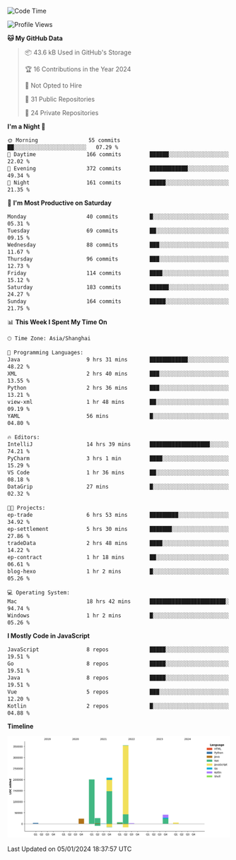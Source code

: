 <!--START_SECTION:waka-->
![Code Time](http://img.shields.io/badge/Code%20Time-2%2C233%20hrs%2055%20mins-blue)

![Profile Views](http://img.shields.io/badge/Profile%20Views-0-blue)

**🐱 My GitHub Data** 

> 📦 43.6 kB Used in GitHub's Storage 
 > 
> 🏆 16 Contributions in the Year 2024
 > 
> 🚫 Not Opted to Hire
 > 
> 📜 31 Public Repositories 
 > 
> 🔑 24 Private Repositories 
 > 
**I'm a Night 🦉** 

```text
🌞 Morning                55 commits          ██░░░░░░░░░░░░░░░░░░░░░░░   07.29 % 
🌆 Daytime                166 commits         ██████░░░░░░░░░░░░░░░░░░░   22.02 % 
🌃 Evening                372 commits         ████████████░░░░░░░░░░░░░   49.34 % 
🌙 Night                  161 commits         █████░░░░░░░░░░░░░░░░░░░░   21.35 % 
```
📅 **I'm Most Productive on Saturday** 

```text
Monday                   40 commits          █░░░░░░░░░░░░░░░░░░░░░░░░   05.31 % 
Tuesday                  69 commits          ██░░░░░░░░░░░░░░░░░░░░░░░   09.15 % 
Wednesday                88 commits          ███░░░░░░░░░░░░░░░░░░░░░░   11.67 % 
Thursday                 96 commits          ███░░░░░░░░░░░░░░░░░░░░░░   12.73 % 
Friday                   114 commits         ████░░░░░░░░░░░░░░░░░░░░░   15.12 % 
Saturday                 183 commits         ██████░░░░░░░░░░░░░░░░░░░   24.27 % 
Sunday                   164 commits         █████░░░░░░░░░░░░░░░░░░░░   21.75 % 
```


📊 **This Week I Spent My Time On** 

```text
🕑︎ Time Zone: Asia/Shanghai

💬 Programming Languages: 
Java                     9 hrs 31 mins       ████████████░░░░░░░░░░░░░   48.22 % 
XML                      2 hrs 40 mins       ███░░░░░░░░░░░░░░░░░░░░░░   13.55 % 
Python                   2 hrs 36 mins       ███░░░░░░░░░░░░░░░░░░░░░░   13.21 % 
view-xml                 1 hr 48 mins        ██░░░░░░░░░░░░░░░░░░░░░░░   09.19 % 
YAML                     56 mins             █░░░░░░░░░░░░░░░░░░░░░░░░   04.80 % 

🔥 Editors: 
IntelliJ                 14 hrs 39 mins      ███████████████████░░░░░░   74.21 % 
PyCharm                  3 hrs 1 min         ████░░░░░░░░░░░░░░░░░░░░░   15.29 % 
VS Code                  1 hr 36 mins        ██░░░░░░░░░░░░░░░░░░░░░░░   08.18 % 
DataGrip                 27 mins             █░░░░░░░░░░░░░░░░░░░░░░░░   02.32 % 

🐱‍💻 Projects: 
ep-trade                 6 hrs 53 mins       █████████░░░░░░░░░░░░░░░░   34.92 % 
ep-settlement            5 hrs 30 mins       ███████░░░░░░░░░░░░░░░░░░   27.86 % 
tradeData                2 hrs 48 mins       ████░░░░░░░░░░░░░░░░░░░░░   14.22 % 
ep-contract              1 hr 18 mins        ██░░░░░░░░░░░░░░░░░░░░░░░   06.61 % 
blog-hexo                1 hr 2 mins         █░░░░░░░░░░░░░░░░░░░░░░░░   05.26 % 

💻 Operating System: 
Mac                      18 hrs 42 mins      ████████████████████████░   94.74 % 
Windows                  1 hr 2 mins         █░░░░░░░░░░░░░░░░░░░░░░░░   05.26 % 
```

**I Mostly Code in JavaScript** 

```text
JavaScript               8 repos             █████░░░░░░░░░░░░░░░░░░░░   19.51 % 
Go                       8 repos             █████░░░░░░░░░░░░░░░░░░░░   19.51 % 
Java                     8 repos             █████░░░░░░░░░░░░░░░░░░░░   19.51 % 
Vue                      5 repos             ███░░░░░░░░░░░░░░░░░░░░░░   12.20 % 
Kotlin                   2 repos             █░░░░░░░░░░░░░░░░░░░░░░░░   04.88 % 
```



**Timeline**

![Lines of Code chart](https://raw.githubusercontent.com/youtiaoguagua/youtiaoguagua/master/assets/bar_graph.png)


 Last Updated on 05/01/2024 18:37:57 UTC
<!--END_SECTION:waka-->